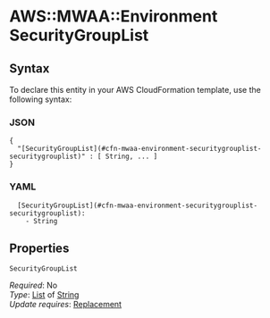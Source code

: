 # AWS::MWAA::Environment SecurityGroupList<a name="aws-properties-mwaa-environment-securitygrouplist"></a>



## Syntax<a name="aws-properties-mwaa-environment-securitygrouplist-syntax"></a>

To declare this entity in your AWS CloudFormation template, use the following syntax:

### JSON<a name="aws-properties-mwaa-environment-securitygrouplist-syntax.json"></a>

```
{
  "[SecurityGroupList](#cfn-mwaa-environment-securitygrouplist-securitygrouplist)" : [ String, ... ]
}
```

### YAML<a name="aws-properties-mwaa-environment-securitygrouplist-syntax.yaml"></a>

```
  [SecurityGroupList](#cfn-mwaa-environment-securitygrouplist-securitygrouplist): 
    - String
```

## Properties<a name="aws-properties-mwaa-environment-securitygrouplist-properties"></a>

`SecurityGroupList`  <a name="cfn-mwaa-environment-securitygrouplist-securitygrouplist"></a>
  
*Required*: No  
*Type*: [List](#aws-properties-mwaa-environment-securitygrouplist) of [String](#aws-properties-mwaa-environment-securitygrouplist)  
*Update requires*: [Replacement](https://docs.aws.amazon.com/AWSCloudFormation/latest/UserGuide/using-cfn-updating-stacks-update-behaviors.html#update-replacement)